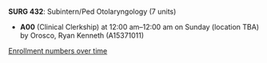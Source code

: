 **SURG 432**: Subintern/Ped Otolaryngology (7 units)

- **A00** (Clinical Clerkship) at 12:00 am–12:00 am on Sunday (location TBA) by Orosco, Ryan Kenneth (A15371011)

[Enrollment numbers over time](./SURG432.tsv)
